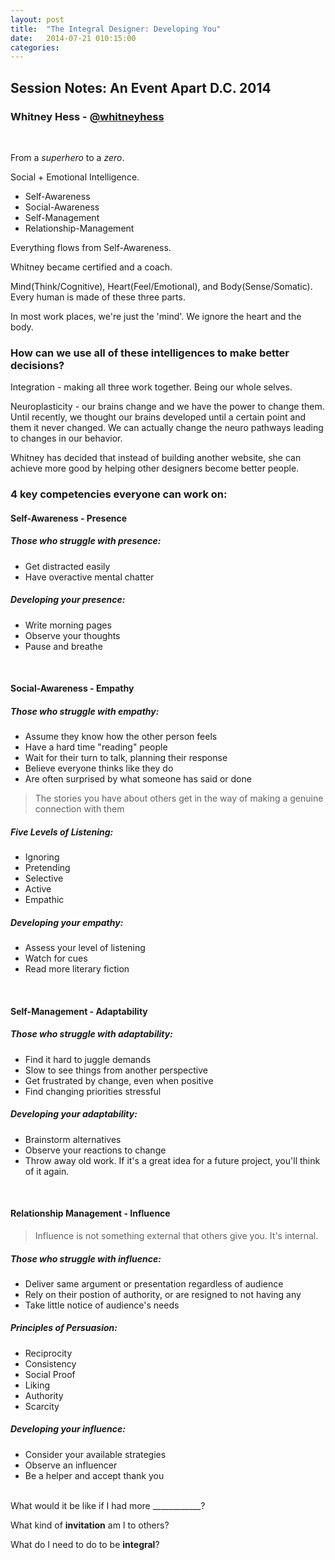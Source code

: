 ```yaml
---
layout: post
title:  "The Integral Designer: Developing You"
date:   2014-07-21 010:15:00
categories:
---
```


## Session Notes: An Event Apart D.C. 2014


### Whitney Hess - [@whitneyhess]
<br>

From a *superhero* to a *zero*.

Social + Emotional Intelligence.

- Self-Awareness
- Social-Awareness
- Self-Management
- Relationship-Management

Everything flows from Self-Awareness.

Whitney became certified and a coach.

Mind(Think/Cognitive), Heart(Feel/Emotional), and Body(Sense/Somatic). Every human is made of these three parts.

In most work places, we're just the 'mind'. We ignore the heart and the body.
<br>
### How can we use all of these intelligences to make better decisions?

Integration - making all three work together. Being our whole selves.

Neuroplasticity - our brains change and we have the power to change them. Until recently, we thought our brains developed until a certain point and them it never changed. We can actually change the neuro pathways leading to changes in our behavior.

Whitney has decided that instead of building another website, she can achieve more good by helping other designers become better people.
<br>
### 4 key competencies everyone can work on:

#### Self-Awareness - Presence

##### Those who struggle with presence: 
- Get distracted easily
- Have overactive mental chatter

##### Developing your presence:
- Write morning pages
- Observe your thoughts
- Pause and breathe

<br>

#### Social-Awareness - Empathy

##### Those who struggle with empathy: 
- Assume they know how the other person feels
- Have a hard time "reading" people
- Wait for their turn to talk, planning their response
- Believe everyone thinks like they do
- Are often surprised by what someone has said or done

>The stories you have about others get in the way of making a genuine connection with them

##### Five Levels of Listening: 
- Ignoring
- Pretending
- Selective
- Active
- Empathic

##### Developing your empathy:
- Assess your level of listening
- Watch for cues
- Read more literary fiction

<br>

#### Self-Management - Adaptability

##### Those who struggle with adaptability: 
- Find it hard to juggle demands
- Slow to see things from another perspective
- Get frustrated by change, even when positive
- Find changing priorities stressful

##### Developing your adaptability:
- Brainstorm alternatives
- Observe your reactions to change
- Throw away old work. If it's a great idea for a future project, you'll think of it again.

<br>

#### Relationship Management - Influence

>Influence is not something external that others give you. It's internal.

##### Those who struggle with influence: 
- Deliver same argument or presentation regardless of audience
- Rely on their postion of authority, or are resigned to not having any
- Take little notice of audience's needs

##### Principles of Persuasion:
- Reciprocity
- Consistency
- Social Proof
- Liking
- Authority
- Scarcity

##### Developing your influence:
- Consider your available strategies
- Observe an influencer
- Be a helper and accept thank you

<br>
What would it be like if I had more ____________?

What kind of **invitation** am I to others?

What do I need to do to be **integral**?

[@whitneyhess]:http://twitter.com/whitneyhess